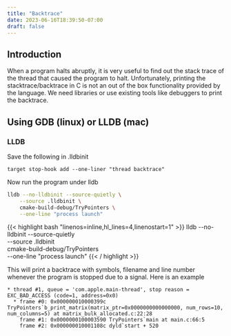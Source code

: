 ```yaml
---
title: "Backtrace"
date: 2023-06-16T18:39:50-07:00
draft: false 
---
```


## Introduction

When a program halts abruptly, it is very useful to find out the stack trace of the
thread that caused the program to halt. Unfortunately, printing the stacktrace/backtrace
in C is not an out of the box functionality provided by the language. We need libraries
or use existing tools like debuggers to print the backtrace.

## Using GDB (linux) or LLDB (mac)

### LLDB

Save the following in .lldbinit

```
target stop-hook add --one-liner "thread backtrace"
```

Now run the program under lldb

```bash
lldb --no-lldbinit --source-quietly \
    --source .lldbinit \
    cmake-build-debug/TryPointers \
    --one-line "process launch"
```

{{< highlight bash "linenos=inline,hl_lines=4,linenostart=1" >}}
lldb --no-lldbinit --source-quietly \
    --source .lldbinit \
    cmake-build-debug/TryPointers \
    --one-line "process launch"
{{< / highlight >}}

This will print a backtrace with symbols, filename and line number whenever the program is
stopped due to a signal. Here is an example

```
* thread #1, queue = 'com.apple.main-thread', stop reason = EXC_BAD_ACCESS (code=1, address=0x0)
  * frame #0: 0x000000010000399c TryPointers`b_print_matrix(matrix_ptr=0x0000000000000000, num_rows=10, num_columns=5) at matrix_bulk_allocated.c:22:28
    frame #1: 0x0000000100003590 TryPointers`main at main.c:66:5
    frame #2: 0x000000010001108c dyld`start + 520
```
